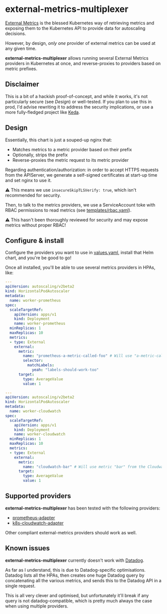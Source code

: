 # external-metrics-multiplexer

[External Metrics](https://github.com/kubernetes/community/blob/master/contributors/design-proposals/instrumentation/external-metrics-api.md) is the blessed Kubernetes way of retrieving metrics and exposing them to the Kubernetes API to provide data for autoscaling decisions.

However, by design, _only one_ provider of external metrics can be used at any given time.

**external-metrics-multiplexer** allows running several External Metrics providers in Kubernetes at once, and reverse-proxies to providers based on metric prefixes.

## Disclaimer

This is a bit of a hackish proof-of-concept, and while it works, it's not particularly secure (see _Design_) or well-tested. If you plan to use this in prod, I'd advise rewriting it to address the security implications, or use a more fully-fledged project like [Keda](https://github.com/kedacore/keda/).

## Design

Essentially, this chart is just a souped-up nginx that:
- Matches metrics to a metric provider based on their prefix
- Optionally, strips the prefix
- Reverse-proxies the metric request to its metric provider

Regarding authentication/authorization: in order to accept HTTPS requests from the APIServer, we generate a self-signed certificates at start-up time and set nginx to use it.

⚠️  This means we use `insecureSkipTLSVerify: true`, which isn't recommended for security.

Then, to talk to the metrics providers, we use a ServiceAccount toke with RBAC permissions to read metrics (see [templates/rbac.yaml](./templates/rbac.yaml)).

⚠️  This hasn't been thoroughly reviewed for security and may expose metrics without proper RBAC!

## Configure & install

Configure the providers you want to use in [values.yaml](./values.yaml), install that Helm chart, and you're be good to go!

Once all installed, you'll be able to use several metrics providers in HPAs, like:

```yaml
---
apiVersion: autoscaling/v2beta2
kind: HorizontalPodAutoscaler
metadata:
  name: worker-prometheus
spec:
  scaleTargetRef:
    apiVersion: apps/v1
    kind: Deployment
    name: worker-prometheus
  minReplicas: 1
  maxReplicas: 10
  metrics:
  - type: External
    external:
      metric:
        name: "prometheus-a-metric-called-foo" # Will use "a-metric-called-foo" from the Prometheus provider
        selector:
          matchLabels:
            yeah: "labels-should-work-too"
      target:
        type: AverageValue
        value: 1

---
apiVersion: autoscaling/v2beta2
kind: HorizontalPodAutoscaler
metadata:
  name: worker-cloudwatch
spec:
  scaleTargetRef:
    apiVersion: apps/v1
    kind: Deployment
    name: worker-cloudwatch
  minReplicas: 1
  maxReplicas: 10
  metrics:
  - type: External
    external:
      metric:
        name: "cloudwatch-bar" # Will use metric "bar" from the Cloudwatch provider
      target:
        type: AverageValue
        value: 1
```

## Supported providers

**external-metrics-multiplexer** has been tested with the following providers:
- [prometheus-adapter](https://github.com/kubernetes-sigs/prometheus-adapter)
- [k8s-cloudwatch-adapter](https://github.com/awslabs/k8s-cloudwatch-adapter)

Other compliant external-metrics providers should work as well.

## Known issues

**external-metrics-multiplexer** currently doesn't work with [Datadog](https://docs.datadoghq.com/agent/cluster_agent/external_metrics/).

As far as I understand, this is due to Datadog-specific optimisations. Datadog lists all the HPAs, then creates one huge Datadog query by concatenating all the various metrics, and sends this to the Datadog API in a single request.

This is all very clever and optimised, but unfortunately it'll break if any query is not datadog-compatible, which is pretty much always the case when using multiple providers.

